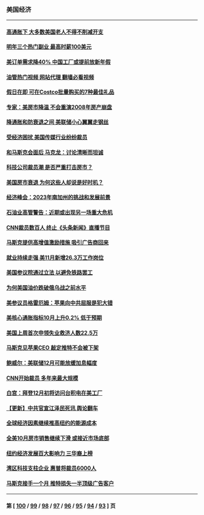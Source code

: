 ### 美国经济
---
#### [高通胀下 大多数美国老人不得不削减开支](../../pages/ncid1078158/n13878869.md?12060045) 
#### [明年三个热门副业 最高时薪100美元](../../pages/ncid1078158/n13877160.md?12060045) 
#### [美订单需求降40% 中国工厂或提前放新年假](../../pages/ncid1078158/n13878498.md?12060045) 
#### [油管热门视频 网站代理 翻墙必看视频](http://138.2.39.72:81/youtube.html?epic-marker?12060045)
#### [假日在即 可在Costco批量购买的7种最佳礼品](../../pages/ncid1078158/n13876443.md?12060045) 
#### [专家：美房市降温 不会重演2008年房产崩盘](../../pages/ncid1078158/n13878147.md?12060045) 
#### [降通胀和防衰退之间 美联储小心翼翼走钢丝](../../pages/ncid1078158/n13878120.md?12060045) 
#### [受经济困扰 美国传媒行业纷纷裁员](../../pages/ncid1078158/n13878066.md?12060045) 
#### [和马斯克会面后 马克龙：讨论清晰而坦诚](../../pages/ncid1078158/n13877961.md?12060045) 
#### [科技公司裁员潮 是否严重打击房市？](../../pages/ncid1078158/n13877752.md?12060045) 
#### [美国房市衰退 为何这些人却说是好时机？](../../pages/ncid1078158/n13877735.md?12060045) 
#### [经济峰会：2023年南加州的挑战和发展前景](../../pages/ncid1078158/n13877733.md?12060045) 
#### [石油业高管警告：近期或出现另一场重大危机](../../pages/ncid1078158/n13877695.md?12060045) 
#### [CNN裁员数百人 终止《头条新闻》直播节目](../../pages/ncid1078158/n13877643.md?12060045) 
#### [马斯克提供高增值激励措施 吸引广告商回来](../../pages/ncid1078158/n13877597.md?12060045) 
#### [就业持续走强 美11月新增26.3万工作岗位](../../pages/ncid1078158/n13877538.md?12060045) 
#### [美国参议院通过立法 以避免铁路罢工](../../pages/ncid1078158/n13877009.md?12060045) 
#### [为何美国油价跌破俄乌战之前水平](../../pages/ncid1078158/n13876960.md?12060045) 
#### [美参议员格雷厄姆：苹果向中共屈服是犯大错](../../pages/ncid1078158/n13876862.md?12060045) 
#### [美核心通胀指标10月上升0.2% 低于预期](../../pages/ncid1078158/n13876265.md?12060045) 
#### [美国上周首次申领失业救济人数22.5万](../../pages/ncid1078158/n13876866.md?12060045) 
#### [马斯克见苹果CEO 敲定推特不会被下架](../../pages/ncid1078158/n13876640.md?12060045) 
#### [鲍威尔：美联储12月可能放缓加息幅度](../../pages/ncid1078158/n13876342.md?12060045) 
#### [CNN开始裁员 多年来最大规模](../../pages/ncid1078158/n13876274.md?12060045) 
#### [白宫：拜登12月初将访问台积电在美工厂](../../pages/ncid1078158/n13876214.md?12060045) 
#### [【更新】中共官宣江泽民死讯 舆论翻车](../../pages/ncid1078158/n13876029.md?12060045) 
#### [全球经济因素继续推高纽约的能源成本](../../pages/ncid1078158/n13875815.md?12060045) 
#### [全美10月房市销售继续下滑 或接近市场底部](../../pages/ncid1078158/n13875069.md?12060045) 
#### [纽约经济发展百大影响力 三华裔上榜](../../pages/ncid1078158/n13874378.md?12060045) 
#### [湾区科技支柱企业 惠普将裁员6000人](../../pages/ncid1078158/n13874414.md?12060045) 
#### [马斯克接手一个月 推特损失一半顶级广告客户](../../pages/ncid1078158/n13874404.md?12060045) 

---
#### 第 [ [100](./100.md?12060045) / [99](./99.md?12060045) / [98](./98.md?12060045) / [97](./97.md?12060045) / [96](./96.md?12060045) / [95](./95.md?12060045) / [94](./94.md?12060045) / [93](./93.md?12060045) ] 页

